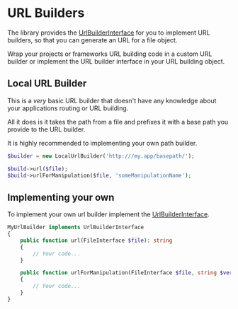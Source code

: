 # URL Builders

The library provides the [UrlBuilderInterface](../src/UrlBuilder/UrlBuilderInterface.php) for you to implement URL builders, so that you can generate an URL for a file object.

Wrap your projects or frameworks URL building code in a custom URL builder or implement the URL builder interface in your URL building object.

## Local URL Builder

This is a *very* basic URL builder that doesn't have any knowledge about your applications routing or URL building.

All it does is it takes the path from a file and prefixes it with a base path you provide to the URL builder.

It is highly recommended to implementing your own path builder.

```php
$builder = new LocalUrlBuilder('http:///my.app/basepath/');

$build->url($file);
$build->urlForManipulation($file, 'someManipulationName');
```

## Implementing your own

To implement your own url builder implement the [UrlBuilderInterface](../src/UrlBuilder/UrlBuilderInterface.php).

```php
MyUrlBuilder implements UrlBuilderInterface
{
    public function url(FileInterface $file): string
    {
        // Your code...
    }

    public function urlForManipulation(FileInterface $file, string $version): string
    {
        // Your code...
    }
}
```
